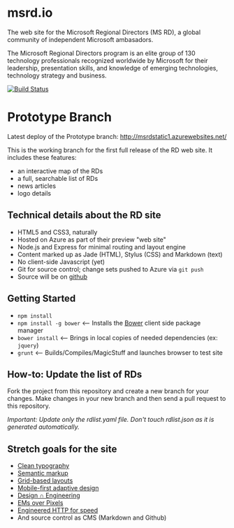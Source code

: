 msrd.io
=======
The web site for the Microsoft Regional Directors (MS RD), a global community of independent Microsoft ambasadors.

The Microsoft Regional Directors program is an elite group of 130 technology professionals recognized worldwide by Microsoft for their leadership, presentation skills, and knowledge of emerging technologies, technology strategy and business.

[![Build
Status](https://travis-ci.org/msrd/msrd.io.png)](https://travis-ci.org/msrd/msrd.io)

# Prototype Branch

Latest deploy of the Prototype branch:
http://msrdstatic1.azurewebsites.net/


This is the working branch for the first full release of the RD web
site. It includes these features:

- an interactive map of the RDs
- a full, searchable list of RDs
- news articles
- logo details


Technical details about the RD site
-----------------------------------
- HTML5 and CSS3, naturally
- Hosted on Azure as part of their preview "web site"
- Node.js and Express for minimal routing and layout engine
- Content marked up as Jade (HTML), Stylus (CSS) and Markdown (text)
- No client-side Javascript (yet)
- Git for source control; change sets pushed to Azure via `git push`
- Source will be on [github](http://github.com/msrd/msrd.io)

Getting Started
---------------
 - `npm install`
 - `npm install -g bower` <-- Installs the [Bower](http://bower.io) client side package manager
 - `bower install` <-- Brings in local copies of needed dependencies (ex: `jquery`)
 - `grunt` <-- Builds/Compiles/MagicStuff and launches browser to test site

How-to: Update the list of RDs
------------------------------
Fork the project from this repository and create a new branch for your changes.
Make changes in your new branch and then send a pull request to this repository.

_Important: Update only the rdlist.yaml file. Don't touch rdlist.json as it is generated automatically._

Stretch goals for the site
--------------------------

- [Clean typography][1]
- [Semantic markup][2]
- [Grid-based layouts][3]
- [Mobile-first adaptive design][4]
- [Design ∩ Engineering][5]
- [EMs over Pixels][6]
- [Engineered HTTP for speed][7]
- And source control as CMS (Markdown and Github) 

[1]: http://webtypography.net
[2]: http://html5doctor.com/lets-talk-about-semantics/
[3]: http://typophile.com/files/How%20you%20make%20a%20grid.pdf
[4]: http://www.codeschool.com/courses/journey-into-mobile
[5]: http://www.smashingmagazine.com/2010/02/09/applying-mathematics-to-web-design/
[6]: http://blog.cloudfour.com/the-ems-have-it-proportional-media-queries-ftw/
[7]: http://developer.yahoo.com/performance/rules.html
